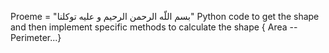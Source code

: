 Proeme =                                                       "بسم اللّه الرحمن الرحيم و عليه توكلنا"
Python code to get the shape and then implement specific methods to calculate the shape {
Area -- Perimeter...}
